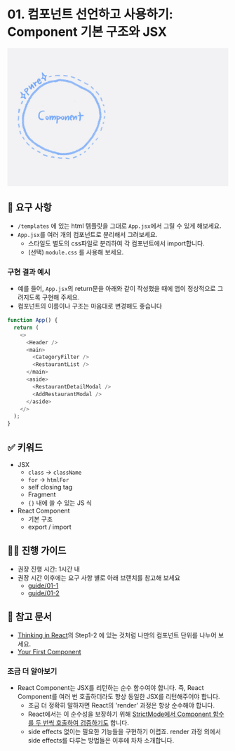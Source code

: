 # 01. 컴포넌트 선언하고 사용하기: Component 기본 구조와 JSX

<img src="../images/01-pure-component.jpg" width=720 />      

## 🎯 요구 사항
- `/templates` 에 있는 html 템플릿을 그대로 `App.jsx`에서 그릴 수 있게 해보세요. 
- `App.jsx`를 여러 개의 컴포넌트로 분리해서 그려보세요.  
  - 스타일도 별도의 css파일로 분리하여 각 컴포넌트에서 import합니다.
  - (선택) `module.css` 를 사용해 보세요.

### 구현 결과 예시
- 예를 들어, `App.jsx`의 return문을 아래와 같이 작성했을 때에 앱이 정상적으로 그려지도록 구현해 주세요. 
- 컴포넌트의 이름이나 구조는 마음대로 변경해도 좋습니다    
```javascript
function App() {
  return (
    <>
      <Header />
      <main>
        <CategoryFilter />
        <RestaurantList />
      </main>
      <aside>
        <RestaurantDetailModal />
        <AddRestaurantModal />
      </aside>
    </>
  );
}
```

## ✅ 키워드
- JSX
  - `class` -> `className`
  - `for` -> `htmlFor`
  - self closing tag
  - Fragment
  - `{}` 내에 쓸 수 있는 JS 식
- React Component
  - 기본 구조
  - export / import

## 🧙‍♀️ 진행 가이드
- 권장 진행 시간: 1시간 내
- 권장 시간 이후에는 요구 사항 별로 아래 브랜치를 참고해 보세요 
  - [guide/01-1](https://github.com/woowacourse/self-paced-react/commit/431d1b7e09e3bd3e4780d0c5666bca2a396906f5) 
  - [guide/01-2](https://github.com/woowacourse/self-paced-react/commit/3bf3e7a1564c750fa55565c184953fb3e2484062)

## 🔗 참고 문서
- [Thinking in React](https://react.dev/learn/thinking-in-react)의 Step1-2 에 있는 것처럼 나만의 컴포넌트 단위를 나누어 보세요.
- [Your First Component](https://react.dev/learn/your-first-component)


### 조금 더 알아보기  
- React Component는 JSX를 리턴하는 순수 함수여야 합니다. 즉, React Component를 여러 번 호출하더라도 항상 동일한 JSX를 리턴해주어야 합니다. 
  - 조금 더 정확히 말하자면 React의 'render' 과정은 항상 순수해야 합니다. 
  - React에서는 이 순수성을 보장하기 위해 [StrictMode에서 Component 함수를 두 번씩 호출하여 검증하기도](https://react.dev/learn/keeping-components-pure#detecting-impure-calculations-with-strict-mode) 합니다. 
  - side effects 없이는 필요한 기능들을 구현하기 어렵죠. render 과정 외에서 side effects를 다루는 방법들은 이후에 차차 소개합니다. 
